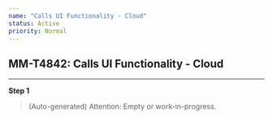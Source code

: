 ```yaml
---
name: "Calls UI Functionality - Cloud"
status: Active
priority: Normal
---
```


## MM-T4842: Calls UI Functionality - Cloud

---

**Step 1**

> (Auto-generated) Attention: Empty or work-in-progress.
